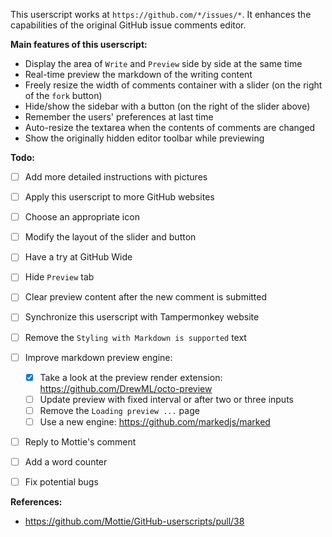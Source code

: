This userscript works at `https://github.com/*/issues/*`.
It enhances the capabilities of the original GitHub issue comments editor.

**Main features of this userscript:**

* Display the area of `Write` and `Preview` side by side at the same time
* Real-time preview the markdown of the writing content
* Freely resize the width of comments container with a slider (on the right of the `fork` button)
* Hide/show the sidebar with a button (on the right of the slider above)
* Remember the users' preferences at last time
* Auto-resize the textarea when the contents of comments are changed
* Show the originally hidden editor toolbar while previewing

**Todo:**

* [ ] Add more detailed instructions with pictures
* [ ] Apply this userscript to more GitHub websites
* [ ] Choose an appropriate icon
* [ ] Modify the layout of the slider and button
* [ ] Have a try at GitHub Wide
* [ ] Hide `Preview` tab
* [ ] Clear preview content after the new comment is submitted
* [ ] Synchronize this userscript with Tampermonkey website
* [ ] Remove the `Styling with Markdown is supported` text
* [ ] Improve markdown preview engine:
    * [x] Take a look at the preview render extension: https://github.com/DrewML/octo-preview
    * [ ] Update preview with fixed interval or after two or three inputs
    * [ ] Remove the `Loading preview ...` page
    * [ ] Use a new engine: https://github.com/markedjs/marked
* [ ] Reply to Mottie's comment
* [ ] Add a word counter
* [ ] Fix potential bugs


**References:**

* https://github.com/Mottie/GitHub-userscripts/pull/38